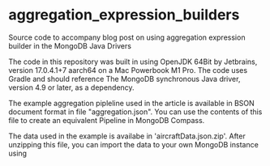 # aggregation_expression_builders
Source code to accompany blog post on using aggregation expression builder in the MongoDB Java Drivers

The code in this repository was built in using OpenJDK 64Bit by Jetbrains, version 17.0.4.1+7 aarch64 
on a Mac Powerbook M1 Pro. The code uses Gradle and should reference The MongoDB synchronous Java 
driver, version 4.9 or later, as a dependency.

The example aggregation pipleline used in the article is available in BSON document format in  file 
"aggregation.json". You can use the contents of this file to create an equivalent Pipeline in MongoDB 
Compass.

The data used in the example is availabe in 'aircraftData.json.zip'. After unzipping this file, you
can import the data to your own MongoDB instance using 
